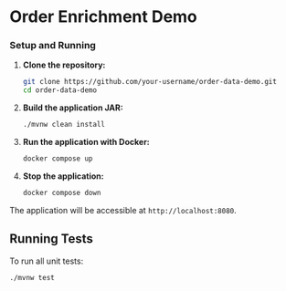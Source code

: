 # Order Enrichment Demo

### Setup and Running

1.  **Clone the repository:**
    ```bash
    git clone https://github.com/your-username/order-data-demo.git
    cd order-data-demo
    ```

2.  **Build the application JAR:**
    ```bash
    ./mvnw clean install
    ```

3.  **Run the application with Docker:**
    ```bash
    docker compose up
    ```

4.  **Stop the application:**
    ```bash
    docker compose down 
    ```

The application will be accessible at `http://localhost:8080`.

## Running Tests

To run all unit tests:

```bash
./mvnw test
```
